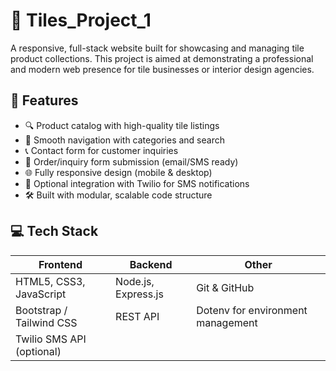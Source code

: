 # 🧱 Tiles_Project_1

A responsive, full-stack website built for showcasing and managing tile product collections. This project is aimed at demonstrating a professional and modern web presence for tile businesses or interior design agencies.

## 🚀 Features

- 🔍 Product catalog with high-quality tile listings
- 🧭 Smooth navigation with categories and search
- 📞 Contact form for customer inquiries
- 🧾 Order/inquiry form submission (email/SMS ready)
- 🌐 Fully responsive design (mobile & desktop)
- 💬 Optional integration with Twilio for SMS notifications
- 🛠️ Built with modular, scalable code structure

## 💻 Tech Stack

| Frontend | Backend | Other |
|----------|---------|-------|
| HTML5, CSS3, JavaScript | Node.js, Express.js | Git & GitHub |
| Bootstrap / Tailwind CSS | REST API | Dotenv for environment management |
| Twilio SMS API (optional) |




